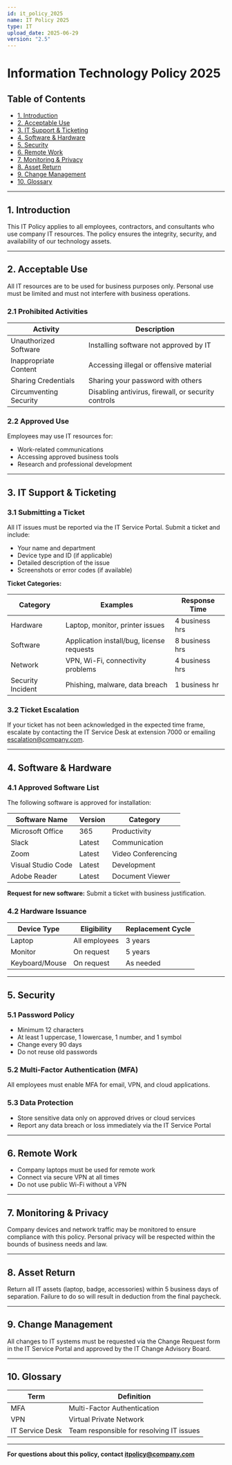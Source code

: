 ```yaml
---
id: it_policy_2025
name: IT Policy 2025
type: IT
upload_date: 2025-06-29
version: "2.5"
---
```


# Information Technology Policy 2025

## Table of Contents

- [1. Introduction](#introduction)
- [2. Acceptable Use](#acceptable-use)
- [3. IT Support & Ticketing](#it-support--ticketing)
- [4. Software & Hardware](#software--hardware)
- [5. Security](#security)
- [6. Remote Work](#remote-work)
- [7. Monitoring & Privacy](#monitoring--privacy)
- [8. Asset Return](#asset-return)
- [9. Change Management](#change-management)
- [10. Glossary](#glossary)

---

## 1. Introduction

This IT Policy applies to all employees, contractors, and consultants who use company IT resources. The policy ensures the integrity, security, and availability of our technology assets.

---

## 2. Acceptable Use

All IT resources are to be used for business purposes only. Personal use must be limited and must not interfere with business operations.

### 2.1 Prohibited Activities

| Activity                      | Description                                        |
|-------------------------------|----------------------------------------------------|
| Unauthorized Software         | Installing software not approved by IT             |
| Inappropriate Content         | Accessing illegal or offensive material            |
| Sharing Credentials           | Sharing your password with others                  |
| Circumventing Security        | Disabling antivirus, firewall, or security controls|

### 2.2 Approved Use

Employees may use IT resources for:

- Work-related communications
- Accessing approved business tools
- Research and professional development

---

## 3. IT Support & Ticketing

### 3.1 Submitting a Ticket

All IT issues must be reported via the IT Service Portal. Submit a ticket and include:

- Your name and department
- Device type and ID (if applicable)
- Detailed description of the issue
- Screenshots or error codes (if available)

**Ticket Categories:**

| Category            | Examples                                   | Response Time |
|---------------------|--------------------------------------------|---------------|
| Hardware            | Laptop, monitor, printer issues            | 4 business hrs|
| Software            | Application install/bug, license requests  | 8 business hrs|
| Network             | VPN, Wi-Fi, connectivity problems          | 4 business hrs|
| Security Incident   | Phishing, malware, data breach             | 1 business hr |

### 3.2 Ticket Escalation

If your ticket has not been acknowledged in the expected time frame, escalate by contacting the IT Service Desk at extension 7000 or emailing escalation@company.com.

---

## 4. Software & Hardware

### 4.1 Approved Software List

The following software is approved for installation:

| Software Name         | Version | Category         |
|----------------------|---------|------------------|
| Microsoft Office     | 365     | Productivity     |
| Slack                | Latest  | Communication    |
| Zoom                 | Latest  | Video Conferencing|
| Visual Studio Code   | Latest  | Development      |
| Adobe Reader         | Latest  | Document Viewer  |

**Request for new software:** Submit a ticket with business justification.

### 4.2 Hardware Issuance

| Device Type   | Eligibility         | Replacement Cycle |
|---------------|--------------------|------------------|
| Laptop        | All employees      | 3 years          |
| Monitor       | On request         | 5 years          |
| Keyboard/Mouse| On request         | As needed        |

---

## 5. Security

### 5.1 Password Policy

- Minimum 12 characters
- At least 1 uppercase, 1 lowercase, 1 number, and 1 symbol
- Change every 90 days
- Do not reuse old passwords

### 5.2 Multi-Factor Authentication (MFA)

All employees must enable MFA for email, VPN, and cloud applications.

### 5.3 Data Protection

- Store sensitive data only on approved drives or cloud services
- Report any data breach or loss immediately via the IT Service Portal

---

## 6. Remote Work

- Company laptops must be used for remote work
- Connect via secure VPN at all times
- Do not use public Wi-Fi without a VPN

---

## 7. Monitoring & Privacy

Company devices and network traffic may be monitored to ensure compliance with this policy. Personal privacy will be respected within the bounds of business needs and law.

---

## 8. Asset Return

Return all IT assets (laptop, badge, accessories) within 5 business days of separation. Failure to do so will result in deduction from the final paycheck.

---

## 9. Change Management

All changes to IT systems must be requested via the Change Request form in the IT Service Portal and approved by the IT Change Advisory Board.

---

## 10. Glossary

| Term           | Definition                                                   |
|----------------|-------------------------------------------------------------|
| MFA            | Multi-Factor Authentication                                 |
| VPN            | Virtual Private Network                                     |
| IT Service Desk| Team responsible for resolving IT issues                    |

---

**For questions about this policy, contact itpolicy@company.com**